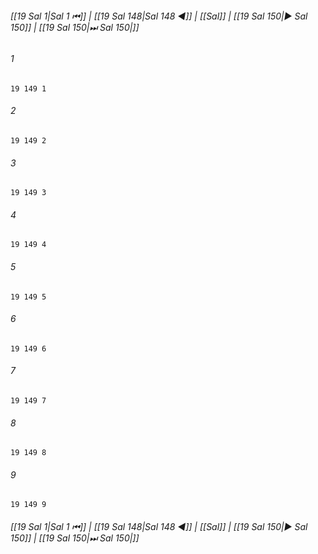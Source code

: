 
###### [[19 Sal 1|Sal 1 ⏮]] | [[19 Sal 148|Sal 148 ◀]] | [[Sal]] | [[19 Sal 150|▶ Sal 150]] | [[19 Sal 150|⏭ Sal 150|]]

###### 1
``` verse
19 149 1 
```
###### 2
``` verse
19 149 2 
```
###### 3
``` verse
19 149 3 
```
###### 4
``` verse
19 149 4 
```
###### 5
``` verse
19 149 5 
```
###### 6
``` verse
19 149 6 
```
###### 7
``` verse
19 149 7 
```
###### 8
``` verse
19 149 8 
```
###### 9
``` verse
19 149 9 
```

###### [[19 Sal 1|Sal 1 ⏮]] | [[19 Sal 148|Sal 148 ◀]] | [[Sal]] | [[19 Sal 150|▶ Sal 150]] | [[19 Sal 150|⏭ Sal 150|]]

